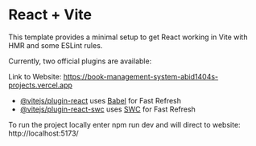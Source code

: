 # React + Vite

This template provides a minimal setup to get React working in Vite with HMR and some ESLint rules.

Currently, two official plugins are available:

Link to Website: https://book-management-system-abid1404s-projects.vercel.app

- [@vitejs/plugin-react](https://github.com/vitejs/vite-plugin-react/blob/main/packages/plugin-react/README.md) uses [Babel](https://babeljs.io/) for Fast Refresh
- [@vitejs/plugin-react-swc](https://github.com/vitejs/vite-plugin-react-swc) uses [SWC](https://swc.rs/) for Fast Refresh

To run the project locally enter npm run dev and will direct to website: http://localhost:5173/
